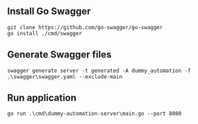 ## Install Go Swagger

    git clone https://github.com/go-swagger/go-swagger
    go install ./cmd/swagger

## Generate Swagger files

    swagger generate server -t generated -A dummy_automation -f .\swagger\swagger.yaml --exclude-main

## Run application

    go run .\cmd\dummy-automation-server\main.go --port 8080
